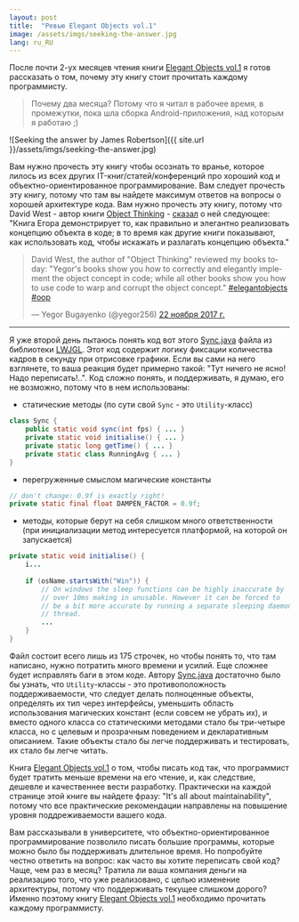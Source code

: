 ```yaml
---
layout: post
title:  "Ревью Elegant Objects vol.1"
image: /assets/imgs/seeking-the-answer.jpg
lang: ru_RU
---
```


После почти 2-ух месяцев чтения книги [Elegant Objects vol.1](www.yegor256.com/elegant-objects.html) я готов рассказать 
о том, почему эту книгу стоит прочитать каждому программисту.

> Почему два месяца? Потому что я читал в рабочее время, в промежутки, пока шла сборка Android-приложения, над которым 
я работаю ;)

![Seeking the answer by James Robertson]({{ site.url }}/assets/imgs/seeking-the-answer.jpg)

Вам нужно прочесть эту книгу чтобы осознать то вранье, которое лилось из всех других IT-книг/статей/конференций про 
хороший код и объектно-ориентированное программирование. Вам следует прочесть эту книгу, потому что там вы найдете 
максимум ответов на вопросы о хорошей архитектуре кода. Вам нужно прочесть эту книгу, потому что David West - автор
книги [Object Thinking](http://davewest.us/product/object-thinking/) - 
[сказал](https://twitter.com/yegor256/status/933428055464398848) о ней следующее: "Книга Егора  демонстрирует то, как 
правильно и элегантно реализовать концепцию объекта в коде; в то время как другие книги показывают, как использовать 
код, чтобы искажать и разлагать концепцию объекта."

<blockquote class="twitter-tweet" data-lang="ru"><p lang="en" dir="ltr">David West, the author of &quot;Object Thinking&quot; reviewed my books today: &quot;Yegor&#39;s books show you how to correctly and elegantly implement the object concept in code; while all other books show you how to use code to warp and corrupt the object concept.&quot; <a href="https://twitter.com/hashtag/elegantobjects?src=hash&amp;ref_src=twsrc%5Etfw">#elegantobjects</a> <a href="https://twitter.com/hashtag/oop?src=hash&amp;ref_src=twsrc%5Etfw">#oop</a></p>&mdash; Yegor Bugayenko (@yegor256) <a href="https://twitter.com/yegor256/status/933428055464398848?ref_src=twsrc%5Etfw">22 ноября 2017 г.</a></blockquote>
<script async src="https://platform.twitter.com/widgets.js" charset="utf-8"></script>

---

Я уже второй день пытаюсь понять код вот этого
[Sync.java](https://github.com/LWJGL/lwjgl/blob/master/src/java/org/lwjgl/opengl/Sync.java) файла из библиотеки 
[LWJGL](https://www.lwjgl.org/). Этот код содержит логику фиксации количества кадров в секунду при отрисовке графики. 
Если вы сами на него взглянете, то ваша реакция будет примерно такой: "Тут ничего не ясно! Надо переписать!..". Код 
сложно понять, и поддерживать, я думаю, его не возможно, потому что в нем использованы:

- статические методы (по сути свой `Sync` - это `Utility`-класс)
```java
class Sync {
    public static void sync(int fps) { ... }
    private static void initialise() { ... }
    private static long getTime() { ... }
    private static class RunningAvg { ... }
}
```
- перегруженные смыслом магические константы
```java
// don't change: 0.9f is exactly right!
private static final float DAMPEN_FACTOR = 0.9f;
```
- методы, которые берут на себя слишком много ответственности (при инициализации метод интересуется платформой, на 
которой он запускается)
```java
private static void initialise() {
    i...
    
    if (osName.startsWith("Win")) {
        // On windows the sleep functions can be highly inaccurate by 
        // over 10ms making in unusable. However it can be forced to 
        // be a bit more accurate by running a separate sleeping daemon
        // thread.
        ...
    }
}
```

Файл состоит всего лишь из 175 строчек, но чтобы понять то, что там написано, нужно потратить много времени и усилий.
Еще сложнее будет исправлять баги в этом коде. Автору 
[Sync.java](https://github.com/LWJGL/lwjgl/blob/master/src/java/org/lwjgl/opengl/Sync.java) достаточно было бы узнать, 
что `Utility`-классы - это противоположность поддерживаемости, что следует делать полноценные объекты, определять их тип
через интерфейсы, уменьшить область использования магических констант (если совсем не убрать их), и вместо одного 
класса со статическими методами стало бы три-четыре класса, но с целевым и прозрачным поведением и декларативным 
описанием. Такие объекты стало бы легче поддерживать и тестировать, их стало бы легче читать.

Книга [Elegant Objects vol.1](www.yegor256.com/elegant-objects.html) о том, чтобы писать код так, что программист будет 
тратить меньше времени на его чтение, и, как следствие, дешевле и качественнее вести разработку. Практически на каждой 
странице этой книге вы найдете фразу: "It's all about maintainability", потому что все практические рекомендации 
направлены на повышение уровня поддреживаемости вашего кода. 

Вам рассказывали в университете, что объектно-ориентированное программирование позволило писать большие программы, 
которые можно было бы поддерживать длительное время. Но попробуйте честно ответить на вопрос: как часто вы хотите 
переписать свой код? Чаще, чем раз в месяц? Тратила ли ваша компания деньги на реализацию того, что уже реализовано, с
целью изменение архитектуры, потому что поддерживать текущее слишком дорого? Именно поэтому книгу 
[Elegant Objects vol.1](www.yegor256.com/elegant-objects.html) необходимо прочитать каждому программисту.